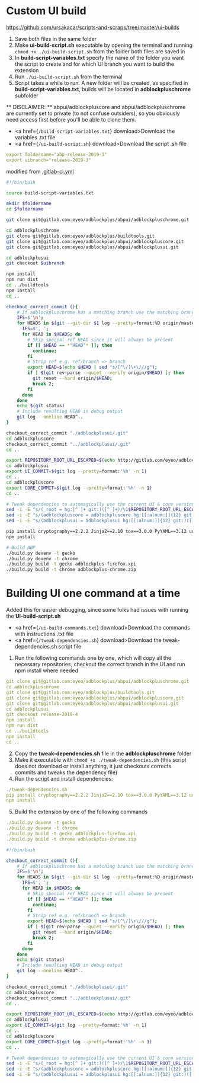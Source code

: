 # Custom UI build

https://github.com/ursakacar/scripts-and-scraps/tree/master/ui-builds

1. Save both files in the same folder
1. Make **ui-build-script.sh** executable by opening the terminal and running `chmod +x ./ui-build-script.sh` from the folder both files are saved in
1. In **build-script-variables.txt** specify the name of the folder you want the script to create and for which UI branch you want to build the extension
1. Run `./ui-build-script.sh` from the terminal
1. Script takes a while to run. A new folder will be created, as specified in **build-script-variables.txt**, builds will be located in **adblockpluschrome** subfolder

** DISCLAIMER: ** abpui/adblockpluscore and abpui/adblockpluschrome are currently set to private (to not confuse outsiders), so you obviously need access first before you'll be able to clone them.

* <a href={`/build-script-variables.txt`} download>Download the variables .txt file</a>
* <a href={`/ui-build-script.sh`} download>Download the script .sh file</a>


```yml title=build-script-variables.txt
export foldername="abp-release-2019-3"
export uibranch="release-2019-3"
```

modified from [.gitlab-ci.yml](https://gitlab.com/eyeo/adblockplus/abpui/adblockplusui/-/blob/master/.gitlab-ci.yml)

```bash title=ui-build-script.sh lineNumbers=true
#!/bin/bash

source build-script-variables.txt

mkdir $foldername
cd $foldername

git clone git@gitlab.com:eyeo/adblockplus/abpui/adblockpluschrome.git

cd adblockpluschrome
git clone git@gitlab.com:eyeo/adblockplus/buildtools.git
git clone git@gitlab.com:eyeo/adblockplus/abpui/adblockpluscore.git
git clone git@gitlab.com:eyeo/adblockplus/abpui/adblockplusui.git

cd adblockplusui
git checkout $uibranch

npm install
npm run dist
cd ../buildtools
npm install
cd ..

checkout_correct_commit (){
    # If adblockpluschrome has a matching branch use the matching branch instead of master
    IFS=$'\n';
    for HEADS in $(git --git-dir $1 log --pretty=format:%D origin/master..HEAD | sed "/^$/d"); do
      IFS=$', ';
      for HEAD in $HEADS; do
        # Skip special ref HEAD since it will always be present
        if [[ $HEAD == *"HEAD"* ]]; then
          continue;
        fi
        # Strip ref e.g. ref/branch => branch
        export HEAD=$(echo $HEAD | sed "s/[^\/]\+\///g");
        if [ $(git rev-parse --quiet --verify origin/$HEAD) ]; then
          git reset --hard origin/$HEAD;
          break 2;
        fi
      done
    done
    echo $(git status)
    # Include resulting HEAD in debug output
    git log --oneline HEAD^..
}

checkout_correct_commit "./adblockplusui/.git"
cd adblockpluscore
checkout_correct_commit "../adblockplusui/.git"
cd ..

export REPOSITORY_ROOT_URL_ESCAPED=$(echo http://gitlab.com/eyeo/adblockplus/abpui/adblockplusui.git/ | sed -e 's/[\/&]/\\&/g')
cd adblockplusui
export UI_COMMIT=$(git log --pretty=format:'%h' -n 1)
cd ..
cd adblockpluscore
export CORE_COMMIT=$(git log --pretty=format:'%h' -n 1)
cd ..

# Tweak dependencies to automagically use the current UI & core version
sed -i -E "s/(_root = hg:[^ ]+ git:)([^ ]+)/\1$REPOSITORY_ROOT_URL_ESCAPED/g" dependencies
sed -i -E "s/(adblockpluscore = adblockpluscore hg:[[:alnum:]]{12} git:)([[:alnum:]]{7})/\1${CORE_COMMIT:0:8}/g" dependencies
sed -i -E "s/(adblockplusui = adblockplusui hg:[[:alnum:]]{12} git:)([[:alnum:]]{7})/\1${UI_COMMIT:0:8}/g" dependencies

pip install cryptography==2.2.2 Jinja2==2.10 tox==3.0.0 PyYAML==3.12 urllib3==1.22
npm install

# Build ABP
./build.py devenv -t gecko
./build.py devenv -t chrome
./build.py build -t gecko adblockplus-firefox.xpi
./build.py build -t chrome adblockplus-chrome.zip

```

# Building UI one command at a time

Added this for easier debugging, since some folks had issues with running the **UI-build-script.sh**

* <a href={`/ui-build-commands.txt`} download>Download the commands with instructions .txt file</a>
* <a href={`/tweak-dependencies.sh`} download>Download the tweak-dependencies.sh script file</a>


1. Run the following commands one by one, which will copy all the necessary repositories, checkout the correct branch in the UI and run npm install where needed

```yml title=ui-build-commands.txt
git clone git@gitlab.com:eyeo/adblockplus/abpui/adblockpluschrome.git
cd adblockpluschrome
git clone git@gitlab.com:eyeo/adblockplus/buildtools.git
git clone git@gitlab.com:eyeo/adblockplus/abpui/adblockpluscore.git
git clone git@gitlab.com:eyeo/adblockplus/abpui/adblockplusui.git
cd adblockplusui
git checkout release-2019-4
npm install
npm run dist
cd ../buildtools
npm install
cd ..
```

2. Copy the **tweak-dependencies.sh** file in the **adblockpluschrome** folder
3. Make it executable with `chmod +x ./tweak-dependencies.sh` (this script does not download or install anything, it just checkouts corrects commits and tweaks the dependency file)
4. Run the script and install dependencies:

```yml title=ui-build-commands.txt
./tweak-dependencies.sh
pip install cryptography==2.2.2 Jinja2==2.10 tox==3.0.0 PyYAML==3.12 urllib3==1.22
npm install
```

5. Build the extension by one of the following commands
```yml title=ui-build-commands.txt
./build.py devenv -t gecko
./build.py devenv -t chrome
./build.py build -t gecko adblockplus-firefox.xpi
./build.py build -t chrome adblockplus-chrome.zip
``` 


```bash title=tweak-dependencies.sh lineNumbers=true
#!/bin/bash

checkout_correct_commit (){
    # If adblockpluschrome has a matching branch use the matching branch instead of master
    IFS=$'\n';
    for HEADS in $(git --git-dir $1 log --pretty=format:%D origin/master..HEAD | sed "/^$/d"); do
      IFS=$', ';
      for HEAD in $HEADS; do
        # Skip special ref HEAD since it will always be present
        if [[ $HEAD == *"HEAD"* ]]; then
          continue;
        fi
        # Strip ref e.g. ref/branch => branch
        export HEAD=$(echo $HEAD | sed "s/[^\/]\+\///g");
        if [ $(git rev-parse --quiet --verify origin/$HEAD) ]; then
          git reset --hard origin/$HEAD;
          break 2;
        fi
      done
    done
    echo $(git status)
    # Include resulting HEAD in debug output
    git log --oneline HEAD^..
}

checkout_correct_commit "./adblockplusui/.git"
cd adblockpluscore
checkout_correct_commit "../adblockplusui/.git"
cd ..

export REPOSITORY_ROOT_URL_ESCAPED=$(echo http://gitlab.com/eyeo/adblockplus/abpui/adblockplusui.git/ | sed -e 's/[\/&]/\\&/g')
cd adblockplusui
export UI_COMMIT=$(git log --pretty=format:'%h' -n 1)
cd ..
cd adblockpluscore
export CORE_COMMIT=$(git log --pretty=format:'%h' -n 1)
cd ..

# Tweak dependencies to automagically use the current UI & core version
sed -i -E "s/(_root = hg:[^ ]+ git:)([^ ]+)/\1$REPOSITORY_ROOT_URL_ESCAPED/g" dependencies
sed -i -E "s/(adblockpluscore = adblockpluscore hg:[[:alnum:]]{12} git:)([[:alnum:]]{7})/\1${CORE_COMMIT:0:8}/g" dependencies
sed -i -E "s/(adblockplusui = adblockplusui hg:[[:alnum:]]{12} git:)([[:alnum:]]{7})/\1${UI_COMMIT:0:8}/g" dependencies
```
